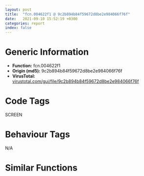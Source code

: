 ```yaml
---
layout: post
title:  "fcn.004622f1 @ 9c2b894b84f59672d8be2e984066f76f"
date:   2021-09-10 15:52:19 +0300
categories: report
index: false
---
```


# Generic Information
- **Function:** fcn.004622f1
- **Origin (md5):** 9c2b894b84f59672d8be2e984066f76f
- **VirusTotal:** [virustotal.com/gui/file/9c2b894b84f59672d8be2e984066f76f][virustotal_ref]

# Code Tags
<span class="tag" id="SCREEN">SCREEN</span>


# Behaviour Tags
<span class="bhv-tag" id="na">N/A</span>

# Similar Functions
<script type="text/javascript" src="https://www.gstatic.com/charts/loader.js"></script>
<script type="text/javascript">

    google.charts.load('current', {'packages':['corechart']});
    google.charts.setOnLoadCallback(drawChart);

    function drawChart() {
    var data = new google.visualization.DataTable();
        data.addColumn('number', 'X');
        data.addColumn('number', 'Y');
        data.addColumn({type: 'string', role: 'tooltip', 'p': {'html': true}});
        data.addColumn({'type': 'string', 'role': 'style'});
        
        data.addRows([
    [0, 0, '<b><a href="/report/fcn.004622f1@9c2b894b84f59672d8be2e984066f76f">fcn.004622f1</a><br>@9c2b894b84f59672d8be2e984066f76f</b><br>push 0x18<br>mov eax, 0x57e9af<br>call fcn.005538d4<br>mov esi, ecx<br>xor edi, edi<br>cmp dword[esi+0x8c], edi<br>jne 0x462310<br>xor eax, eax<br>jmp 0x46251c<br>cmp dword[0x5e0b3c], edi<br>je 0x462323<br>push 0x5e0b80<br>call dword[sym.imp.KERNEL32.dll_EnterCriticalSection]<br>mov ebx, dword[ebp+0x14]<br>test ebx, ebx<br>je 0x462340<br>cmp dword[esi+8], 0x20<br>jge 0x462371<br>cmp dword[esi+0x90], edi<br>jne 0x462340<br>push edi<br>mov ecx, esi<br>call fcn.00463059<br>cmp dword[esi+8], 0x20<br>jge 0x462371<br>cmp dword[esi+0x94], edi<br>jne 0x462371<br>call fcn.00437068<br>cmp dword[eax+0x54], edi<br>je 0x462371<br>call fcn.00410017<br>mov ecx, eax<br>call fcn.0041fbdf<br>test eax, eax<br>jne 0x462371<br>push 1<br>mov ecx, esi<br>call fcn.00463059<br>mov ecx, dword[esi+0x90]<br>mov dword[esi+0x20], edi<br>test ecx, ecx<br>je 0x46238e<br>cmp dword[esi+8], 4<br>jle 0x462389<br>cmp dword[esi+0x38], edi<br>je 0x46238e<br>cmp dword[esi+8], edi<br>jne 0x462390<br>mov ebx, edi<br>mov edx, dword[esi+0x8c]<br>mov dword[esi+0x2c], ebx<br>test edx, edx<br>jne 0x4623a2<br>call fcn.0040f785<br>lea eax, [esi+0x44]<br>test eax, eax<br>jne 0x4623ad<br>mov eax, edi<br>jmp 0x4623b0<br>mov eax, dword[eax+4]<br>test eax, eax<br>jne 0x46239d<br>lea eax, [esi+0x9c]<br>test eax, eax<br>jne 0x4623c2<br>mov eax, edi<br>jmp 0x4623c5<br>mov eax, dword[eax+4]<br>test eax, eax<br>jne 0x46239d<br>cmp dword[esi+0xa4], edi<br>jne 0x46239d<br>test ebx, ebx<br>je 0x4623db<br>cmp dword[esi+8], 0x20<br>jl 0x4623dd<br>mov ecx, edx<br>push ecx<br>push dword[0x5e0b68]<br>call dword[sym.imp.GDI32.dll_SelectObject]<br>mov ebx, dword[ebp+8]<br>mov dword[ebx+8], eax<br>test eax, eax<br>jne 0x462410<br>cmp dword[0x5e0b3c], edi<br>je 0x462309<br>push 0x5e0b80<br>call dword[sym.imp.KERNEL32.dll_LeaveCriticalSection]<br>jmp 0x462309<br>cmp dword[esi+0x40], edi<br>je 0x462450<br>mov eax, dword[esi+0x58]<br>push edi<br>push 1<br>add eax, 2<br>push 1<br>push eax<br>mov eax, dword[esi+0x54]<br>add eax, 2<br>push eax<br>call dword[sym.imp.GDI32.dll_CreateBitmap]<br>push eax<br>push dword[0x5e0b6c]<br>mov dword[ebx], eax<br>call dword[sym.imp.GDI32.dll_SelectObject]<br>mov dword[ebx+4], eax<br>cmp dword[ebx], edi<br>je 0x462448<br>test eax, eax<br>jne 0x462450<br>push ebx<br>call fcn.00431269<br>jmp 0x4623f4<br>mov eax, dword[ebp+0xc]<br>test eax, eax<br>jle 0x462468<br>mov ecx, dword[ebp+0x10]<br>test ecx, ecx<br>jle 0x462468<br>lea ebx, [esi+0x64]<br>mov dword[ebx], eax<br>mov dword[ebx+4], ecx<br>jmp 0x462476<br>mov eax, dword[esi+0x54]<br>lea ebx, [esi+0x64]<br>mov dword[ebx], eax<br>mov eax, dword[esi+0x58]<br>mov dword[ebx+4], eax<br>cmp dword[esi+8], 0x20<br>jne 0x462482<br>or dword[ebp-0x10], 0xffffffff<br>jmp 0x46248b<br>mov eax, dword[esi+0xa8]<br>mov dword[ebp-0x10], eax<br>push dword[esi+0x58]<br>mov ecx, ebx<br>push dword[esi+0x54]<br>call fcn.00433c50<br>test eax, eax<br>jne 0x4624a2<br>cmp dword[ebp-0x10], 0xffffffff<br>je 0x462519<br>push edi<br>lea ecx, [ebp-0x24]<br>call fcn.00411a63<br>push dword[esi+0x58]<br>mov ecx, ebx<br>mov dword[ebp-4], edi<br>push dword[esi+0x54]<br>call fcn.00433c50<br>push edi<br>mov dword[esi+0x20], eax<br>call dword[sym.imp.GDI32.dll_CreateCompatibleDC]<br>push eax<br>lea ecx, [esi+0x44]<br>call fcn.004122af<br>mov ecx, dword[esi+0x58]<br>mov eax, dword[esi+0x54]<br>add ecx, 2<br>push ecx<br>add eax, 2<br>push eax<br>push dword[ebp-0x20]<br>call dword[sym.imp.GDI32.dll_CreateCompatibleBitmap]<br>lea ebx, [esi+0x9c]<br>push eax<br>mov ecx, ebx<br>call fcn.004122f0<br>test ebx, ebx<br>je 0x4624fa<br>mov edi, dword[ebx+4]<br>push edi<br>push dword[esi+0x48]<br>call fcn.00412959<br>mov dword[esi+0xa4], eax<br>test eax, eax<br>je 0x46239d<br>lea ecx, [ebp-0x24]<br>call fcn.00411bb2<br>xor eax, eax<br>inc eax<br>call fcn.0055389d<br>ret 0x10<br><eoc> ', 'point { fill-color: #e0440e; }'],

        ]);

    var options = {
        title: 'Similarity Plot',
        legend: 'none',
        colors: ['#dedbd9', '#e6693e', '#ec8f6e', '#f3b49f', '#f6c7b6'],
        tooltip: {isHtml: true, trigger: 'both'},
        explorer: {
        actions: ["dragToZoom", "rightClickToReset"],
        },
        chartArea: {
        width: '80%',
        height: '80%'
        },
        width: '100%',
        height: '100%'
    };

    var chart = new google.visualization.ScatterChart(document.getElementById('chart_div'));

    chart.draw(data, options);
    }
    
</script>


<div id="chart_div" style="width: 100%px; height: 100%;"></div>

# Disassembled Code
{% highlight nasm %}

push 0x18
mov eax, 0x57e9af
call fcn.005538d4
mov esi, ecx
xor edi, edi
cmp dword[esi+0x8c], edi
jne 0x462310
xor eax, eax
jmp 0x46251c
cmp dword[0x5e0b3c], edi
je 0x462323
push 0x5e0b80
call dword[sym.imp.KERNEL32.dll_EnterCriticalSection]
mov ebx, dword[ebp+0x14]
test ebx, ebx
je 0x462340
cmp dword[esi+8], 0x20
jge 0x462371
cmp dword[esi+0x90], edi
jne 0x462340
push edi
mov ecx, esi
call fcn.00463059
cmp dword[esi+8], 0x20
jge 0x462371
cmp dword[esi+0x94], edi
jne 0x462371
call fcn.00437068
cmp dword[eax+0x54], edi
je 0x462371
call fcn.00410017
mov ecx, eax
call fcn.0041fbdf
test eax, eax
jne 0x462371
push 1
mov ecx, esi
call fcn.00463059
mov ecx, dword[esi+0x90]
mov dword[esi+0x20], edi
test ecx, ecx
je 0x46238e
cmp dword[esi+8], 4
jle 0x462389
cmp dword[esi+0x38], edi
je 0x46238e
cmp dword[esi+8], edi
jne 0x462390
mov ebx, edi
mov edx, dword[esi+0x8c]
mov dword[esi+0x2c], ebx
test edx, edx
jne 0x4623a2
call fcn.0040f785
lea eax, [esi+0x44]
test eax, eax
jne 0x4623ad
mov eax, edi
jmp 0x4623b0
mov eax, dword[eax+4]
test eax, eax
jne 0x46239d
lea eax, [esi+0x9c]
test eax, eax
jne 0x4623c2
mov eax, edi
jmp 0x4623c5
mov eax, dword[eax+4]
test eax, eax
jne 0x46239d
cmp dword[esi+0xa4], edi
jne 0x46239d
test ebx, ebx
je 0x4623db
cmp dword[esi+8], 0x20
jl 0x4623dd
mov ecx, edx
push ecx
push dword[0x5e0b68]
call dword[sym.imp.GDI32.dll_SelectObject]
mov ebx, dword[ebp+8]
mov dword[ebx+8], eax
test eax, eax
jne 0x462410
cmp dword[0x5e0b3c], edi
je 0x462309
push 0x5e0b80
call dword[sym.imp.KERNEL32.dll_LeaveCriticalSection]
jmp 0x462309
cmp dword[esi+0x40], edi
je 0x462450
mov eax, dword[esi+0x58]
push edi
push 1
add eax, 2
push 1
push eax
mov eax, dword[esi+0x54]
add eax, 2
push eax
call dword[sym.imp.GDI32.dll_CreateBitmap]
push eax
push dword[0x5e0b6c]
mov dword[ebx], eax
call dword[sym.imp.GDI32.dll_SelectObject]
mov dword[ebx+4], eax
cmp dword[ebx], edi
je 0x462448
test eax, eax
jne 0x462450
push ebx
call fcn.00431269
jmp 0x4623f4
mov eax, dword[ebp+0xc]
test eax, eax
jle 0x462468
mov ecx, dword[ebp+0x10]
test ecx, ecx
jle 0x462468
lea ebx, [esi+0x64]
mov dword[ebx], eax
mov dword[ebx+4], ecx
jmp 0x462476
mov eax, dword[esi+0x54]
lea ebx, [esi+0x64]
mov dword[ebx], eax
mov eax, dword[esi+0x58]
mov dword[ebx+4], eax
cmp dword[esi+8], 0x20
jne 0x462482
or dword[ebp-0x10], 0xffffffff
jmp 0x46248b
mov eax, dword[esi+0xa8]
mov dword[ebp-0x10], eax
push dword[esi+0x58]
mov ecx, ebx
push dword[esi+0x54]
call fcn.00433c50
test eax, eax
jne 0x4624a2
cmp dword[ebp-0x10], 0xffffffff
je 0x462519
push edi
lea ecx, [ebp-0x24]
call fcn.00411a63
push dword[esi+0x58]
mov ecx, ebx
mov dword[ebp-4], edi
push dword[esi+0x54]
call fcn.00433c50
push edi
mov dword[esi+0x20], eax
call dword[sym.imp.GDI32.dll_CreateCompatibleDC]
push eax
lea ecx, [esi+0x44]
call fcn.004122af
mov ecx, dword[esi+0x58]
mov eax, dword[esi+0x54]
add ecx, 2
push ecx
add eax, 2
push eax
push dword[ebp-0x20]
call dword[sym.imp.GDI32.dll_CreateCompatibleBitmap]
lea ebx, [esi+0x9c]
push eax
mov ecx, ebx
call fcn.004122f0
test ebx, ebx
je 0x4624fa
mov edi, dword[ebx+4]
push edi
push dword[esi+0x48]
call fcn.00412959
mov dword[esi+0xa4], eax
test eax, eax
je 0x46239d
lea ecx, [ebp-0x24]
call fcn.00411bb2
xor eax, eax
inc eax
call fcn.0055389d
ret 0x10

{% endhighlight %}

[virustotal_ref]: https://www.virustotal.com/gui/file/9c2b894b84f59672d8be2e984066f76f